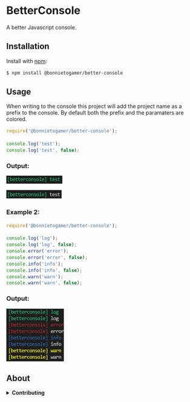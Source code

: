 # BetterConsole
A better Javascript console.

## Installation 
Install with [npm](https://www.npmjs.com/):
```sh
$ npm install @bonnietogamer/better-console
```

## Usage
When writing to the console this project will add the project name as a prefix to the console.
By default both the prefix and the paramaters are colored.

```js
require('@bonnietogamer/better-console');

console.log('test');
console.log('test', false);
```
### Output:

![Example 1](./screenshots/1.png)

![Example 2](./screenshots/2.png)

### Example 2:

```js
require('@bonnietogamer/better-console');

console.log('log');
console.log('log', false);
console.error('error');
console.error('error', false);
console.info('info');
console.info('info', false);
console.warn('warn');
console.warn('warn', false);
```

### Output:

![Example 3](./screenshots/3.png)

## About
<details>
<summary><strong>Contributing</strong></summary>

Feel free to make a pull request. If you encounter any issues

</details>
